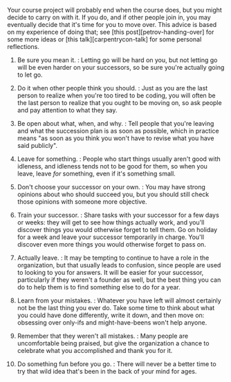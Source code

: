 ---
---

Your course project will probably end when the course does, but you might decide
to carry on with it.  If you do, and if other people join in, you may eventually
decide that it's time for you to move over.  This advice is based on my
experience of doing that; see [this post][petrov-handing-over] for some more
ideas or [this talk][carpentrycon-talk] for some personal reflections.

1. Be sure you mean it.
:   Letting go will be hard on you, but not letting go will be even harder on your
    successors, so be sure you're actually going to let go.

2. Do it when other people think you should.
:   Just as you are the last person to realize when you're too tired to be coding,
    you will often be the last person to realize that you ought to be moving on, so
    ask people and pay attention to what they say.

3. Be open about what, when, and why.
:   Tell people that you're leaving and what the succession plan is as soon as
    possible, which in practice means "as soon as you think you won't have to revise
    what you have said publicly".

4. Leave for something.
:   People who start things usually aren't good with idleness, and idleness tends
    not to be good for them, so when you leave, leave *for* something, even if it's
    something small.

5. Don't choose your successor on your own.
:   You may have strong opinions about who should succeed you, but you should still
    check those opinions with someone more objective.

6. Train your successor.
:   Share tasks with your successor for a few days or weeks: they will get to see
    how things actually work, and you'll discover things you would otherwise forget
    to tell them.  Go on holiday for a week and leave your successor temporarily in
    charge.  You'll discover even more things you would otherwise forget to pass on.

7. Actually leave.
:   It may be tempting to continue to have a role in the organization, but that
    usually leads to confusion, since people are used to looking to you for answers.
    It will be easier for your successor, particularly if they weren't a founder as
    well, but the best thing you can do to help them is to find something else to do
    for a year.

8. Learn from your mistakes.
:   Whatever you have left will almost certainly not be the last thing you ever do.
    Take some time to think about what you could have done differently, write it
    down, and then move on: obsessing over only-ifs and might-have-beens won't help
    anyone.

9. Remember that they weren't all mistakes.
:   Many people are uncomfortable being praised, but give the organization a chance
    to celebrate what you accomplished and thank you for it.

10. Do something fun before you go.
:   There will never be a better time to try that wild idea that's been in the back
    of your mind for ages.

